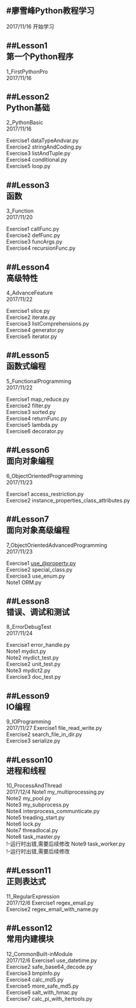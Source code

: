 #廖雪峰Python教程学习
---
2017/11/16 开始学习

##Lesson1<br/>
第一个Python程序
---
1_FirstPythonPro<br/>
2017/11/16

##Lesson2<br/>
Python基础
---
2_PythonBasic<br/>
2017/11/16

Exercise1 dataTypeAndvar.py<br/>
Exercise2 stringAndCoding.py<br/>
Exercise3 listAndTuple.py<br/>
Exercise4 conditional.py<br/>
Exercise5 loop.py

##Lesson3<br/>
函数
---
3_Function<br/>
2017/11/20

Exercise1 callFunc.py<br/>
Exercise2 defFunc.py<br/>
Exercise3 funcArgs.py<br/>
Exercise4 recursionFunc.py

##Lesson4<br/>
高级特性
---
4_AdvanceFeature<br/>
2017/11/22

Exercise1 slice.py<br/>
Exercise2 iterate.py<br/>
Exercise3 listComprehensions.py<br/>
Exercise4 generator.py<br/>
Exercise5 iterator.py<br/>

##Lesson5<br/>
函数式编程
---
5_FunctionalProgramming<br/>
2017/11/22

Exercise1 map_reduce.py<br/>
Exercise2 filter.py<br/>
Exercise3 sorted.py<br/>
Exercise4 returnFunc.py<br/>
Exercise5 lambda.py<br/>
Exercise6 decorator.py<br/>

##Lesson6<br/>
面向对象编程
---
6_ObjectOrientedProgramming<br/>
2017/11/23

Exercise1 access_restriction.py<br/>
Exercise2 instance_properties_class_attributes.py<br/>

##Lesson7<br/>
面向对象高级编程
---
7_ObjectOrientedAdvancedProgramming<br/>
2017/11/23

Exercise1 use_@property.py<br/>
Exercise2 special_class.py<br/>
Exercise3 use_enum.py<br/>
Note1	  ORM.py<br/>

##Lesson8<br/>
错误、调试和测试
---
8_ErrorDebugTest<br/>
2017/11/24

Exercise1 error_handle.py<br/>
Note1	  mydict.py<br/>
Note2	  mydict_test.py<br/>
Exercise2 unit_test.py<br/>
Note3	  mydict2.py<br/>
Exercise3 doc_test.py<br/>

##Lesson9<br/>
IO编程
---
9_IOProgramming<br/>
2017/11/27
Exercise1 file_read_write.py<br/>
Exercise2 search_file_in_dir.py<br/>
Exercise3 serialize.py<br/>

##Lesson10<br/>
进程和线程
---
10_ProcessAndThread<br/>
2017/12/4
Note1	  my_multiprocessing.py<br/>
Note2	  my_pool.py<br/>
Note3	  my_subprocess.py<br/>
Note4	  interprocess_communticate.py<br/>
Note5	  treading_start.py<br/>
Note6	  lock.py<br/>
Note7	  threadlocal.py<br/>
Note8	  task_master.py<br/>	!-运行时出错,需要后续修改
Note9	  task_worker.py<br/>	!-运行时出错,需要后续修改

##Lesson11<br/>
正则表达式
---
11_RegularExpression<br/>
2017/12/6
Exercise1 regex_email.py<br/>
Exercise2 regex_email_with_name.py<br/>

##Lesson12<br/>
常用内建模块
---
12_CommonBuilt-inModule<br/>
2017/12/6
Exercise1 use_datetime.py<br/>
Exercise2 safe_base64_decode.py<br/>
Exercise3 bmpinfo.py<br/>
Exercise4 calc_md5.py<br/>
Exercise5 more_safe_md5.py<br/>
Exercise6 salt_with_hmac.py<br/>
Exercise7 calc_pi_with_itertools.py<br/>